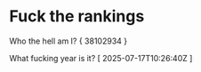 # Fuck the rankings

Who the hell am I?
{ 38102934 }

What fucking year is it?
[ 2025-07-17T10:26:40Z ]
